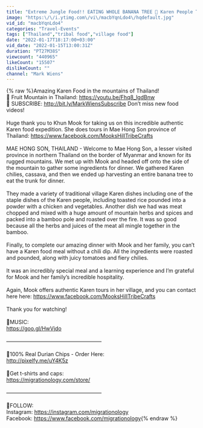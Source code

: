 ```yaml
---
title: "Extreme Jungle Food!! EATING WHOLE BANANA TREE 🌴 Karen People Thailand!!"
image: "https:\/\/i.ytimg.com\/vi\/macbYqnLdo4\/hqdefault.jpg"
vid_id: "macbYqnLdo4"
categories: "Travel-Events"
tags: ["Thailand","tribal food","village food"]
date: "2022-01-17T18:17:00+03:00"
vid_date: "2022-01-15T13:00:31Z"
duration: "PT27M38S"
viewcount: "440965"
likeCount: "15507"
dislikeCount: ""
channel: "Mark Wiens"
---
```

{% raw %}Amazing Karen Food in the mountains of Thailand!<br />🥭 Fruit Mountain in Thailand: <a rel="nofollow" target="blank" href="https://youtu.be/Fhq8_lgdBnw">https://youtu.be/Fhq8_lgdBnw</a><br />🔔 SUBSCRIBE: <a rel="nofollow" target="blank" href="http://bit.ly/MarkWiensSubscribe">http://bit.ly/MarkWiensSubscribe</a> Don’t miss new food videos!<br /><br />Huge thank you to Khun Mook for taking us on this incredible authentic Karen food expedition. She does tours in Mae Hong Son province of Thailand: <a rel="nofollow" target="blank" href="https://www.facebook.com/MooksHillTribeCrafts">https://www.facebook.com/MooksHillTribeCrafts</a><br /><br />MAE HONG SON, THAILAND - Welcome to Mae Hong Son, a lesser visited province in northern Thailand on the border of Myanmar and known for its rugged mountains. We met up with Mook and headed off onto the side of the mountain to gather some ingredients for dinner. We gathered Karen chilies, cassava, and then we ended up harvesting an entire banana tree to eat the trunk for dinner.<br /><br />They made a variety of traditional village Karen dishes including one of the staple dishes of the Karen people, including toasted rice pounded into a powder with a chicken and vegetables. Another dish we had was meat chopped and mixed with a huge amount of mountain herbs and spices and packed into a bamboo pole and roasted over the fire. It was so good because all the herbs and juices of the meat all mingle together in the bamboo.<br /><br />Finally, to complete our amazing dinner with Mook and her family, you can’t have a Karen food meal without a chili dip. All the ingredients were roasted and pounded, along with juicy tomatoes and fiery chilies. <br /><br />It was an incredibly special meal and a learning experience and I’m grateful for Mook and her family’s incredible hospitality.<br /><br />Again, Mook offers authentic Karen tours in her village, and you can contact here here: <a rel="nofollow" target="blank" href="https://www.facebook.com/MooksHillTribeCrafts">https://www.facebook.com/MooksHillTribeCrafts</a><br /><br />Thank you for watching!<br /><br />🎵MUSIC: <br /><a rel="nofollow" target="blank" href="https://goo.gl/HwVjdo">https://goo.gl/HwVjdo</a><br /><br />——————————————————<br /><br />🍌100% Real Durian Chips - Order Here: <br /><a rel="nofollow" target="blank" href="http://pixelfy.me/uY4K5z">http://pixelfy.me/uY4K5z</a><br /><br />👕Get t-shirts and caps:<br /><a rel="nofollow" target="blank" href="https://migrationology.com/store/">https://migrationology.com/store/</a><br /><br />——————————————————<br /><br />📱FOLLOW:<br />Instagram: <a rel="nofollow" target="blank" href="https://instagram.com/migrationology">https://instagram.com/migrationology</a><br />Facebook: <a rel="nofollow" target="blank" href="https://www.facebook.com/migrationology">https://www.facebook.com/migrationology</a>{% endraw %}
